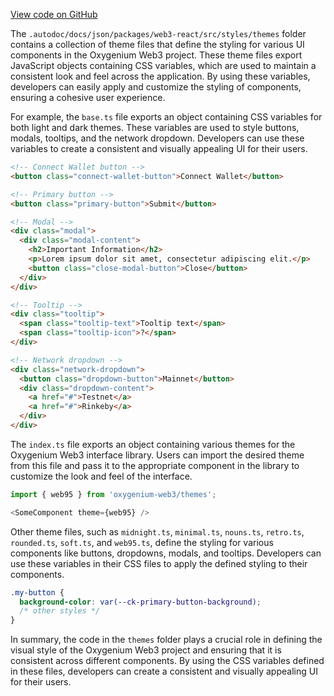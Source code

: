 [View code on GitHub](https://github.com/oxygenium-network/oxygenium-web3/.autodoc/docs/json/packages/web3-react/src/styles/themes)

The `.autodoc/docs/json/packages/web3-react/src/styles/themes` folder contains a collection of theme files that define the styling for various UI components in the Oxygenium Web3 project. These theme files export JavaScript objects containing CSS variables, which are used to maintain a consistent look and feel across the application. By using these variables, developers can easily apply and customize the styling of components, ensuring a cohesive user experience.

For example, the `base.ts` file exports an object containing CSS variables for both light and dark themes. These variables are used to style buttons, modals, tooltips, and the network dropdown. Developers can use these variables to create a consistent and visually appealing UI for their users.

```html
<!-- Connect Wallet button -->
<button class="connect-wallet-button">Connect Wallet</button>

<!-- Primary button -->
<button class="primary-button">Submit</button>

<!-- Modal -->
<div class="modal">
  <div class="modal-content">
    <h2>Important Information</h2>
    <p>Lorem ipsum dolor sit amet, consectetur adipiscing elit.</p>
    <button class="close-modal-button">Close</button>
  </div>
</div>

<!-- Tooltip -->
<div class="tooltip">
  <span class="tooltip-text">Tooltip text</span>
  <span class="tooltip-icon">?</span>
</div>

<!-- Network dropdown -->
<div class="network-dropdown">
  <button class="dropdown-button">Mainnet</button>
  <div class="dropdown-content">
    <a href="#">Testnet</a>
    <a href="#">Rinkeby</a>
  </div>
</div>
```

The `index.ts` file exports an object containing various themes for the Oxygenium Web3 interface library. Users can import the desired theme from this file and pass it to the appropriate component in the library to customize the look and feel of the interface.

```javascript
import { web95 } from 'oxygenium-web3/themes';

<SomeComponent theme={web95} />
```

Other theme files, such as `midnight.ts`, `minimal.ts`, `nouns.ts`, `retro.ts`, `rounded.ts`, `soft.ts`, and `web95.ts`, define the styling for various components like buttons, dropdowns, modals, and tooltips. Developers can use these variables in their CSS files to apply the defined styling to their components.

```css
.my-button {
  background-color: var(--ck-primary-button-background);
  /* other styles */
}
```

In summary, the code in the `themes` folder plays a crucial role in defining the visual style of the Oxygenium Web3 project and ensuring that it is consistent across different components. By using the CSS variables defined in these files, developers can create a consistent and visually appealing UI for their users.
